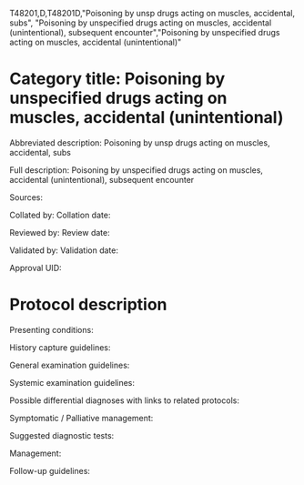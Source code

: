 T48201,D,T48201D,"Poisoning by unsp drugs acting on muscles, accidental, subs", "Poisoning by unspecified drugs acting on muscles, accidental (unintentional), subsequent encounter","Poisoning by unspecified drugs acting on muscles, accidental (unintentional)"
# Category title: Poisoning by unspecified drugs acting on muscles, accidental (unintentional)

Abbreviated description: Poisoning by unsp drugs acting on muscles, accidental, subs

Full description: Poisoning by unspecified drugs acting on muscles, accidental (unintentional), subsequent encounter

Sources:

Collated by:
Collation date:

Reviewed by:
Review date:

Validated by:
Validation date:

Approval UID:

# Protocol description

Presenting conditions:

History capture guidelines:

General examination guidelines:

Systemic examination guidelines:

Possible differential diagnoses with links to related protocols:

Symptomatic / Palliative management:

Suggested diagnostic tests:

Management:

Follow-up guidelines:
